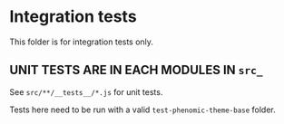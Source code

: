 # Integration tests

This folder is for integration tests only.

## UNIT TESTS ARE IN EACH MODULES IN ``src_``

See `src/**/__tests__/*.js` for unit tests.

Tests here need to be run with a valid `test-phenomic-theme-base` folder.
